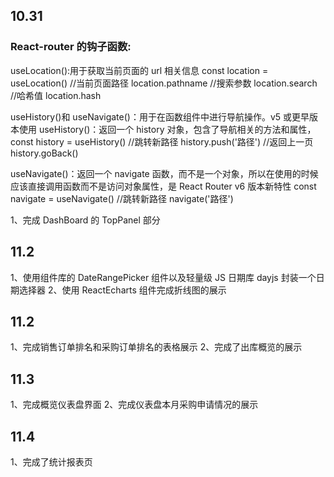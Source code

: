 ## 10.31

### React-router 的钩子函数:

useLocation():用于获取当前页面的 url 相关信息
const location = useLocation()
//当前页面路径 location.pathname
//搜索参数 location.search
//哈希值 location.hash

useHistory()和 useNavigate()：用于在函数组件中进行导航操作。v5 或更早版本使用
useHistory()：返回一个 history 对象，包含了导航相关的方法和属性，
const history = useHistory()
//跳转新路径 history.push('路径')
//返回上一页 history.goBack()

useNavigate()：返回一个 navigate 函数，而不是一个对象，所以在使用的时候应该直接调用函数而不是访问对象属性，是 React Router v6 版本新特性
const navigate = useNavigate()
//跳转新路径 navigate('路径')

1、完成 DashBoard 的 TopPanel 部分

## 11.2

1、使用组件库的 DateRangePicker 组件以及轻量级 JS 日期库 dayjs 封装一个日期选择器
2、使用 ReactEcharts 组件完成折线图的展示

## 11.2

1、完成销售订单排名和采购订单排名的表格展示
2、完成了出库概览的展示

## 11.3

1、完成概览仪表盘界面
2、完成仪表盘本月采购申请情况的展示

## 11.4

1、完成了统计报表页
